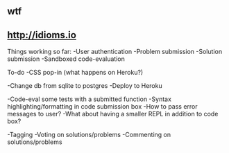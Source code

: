 wtf
------

http://idioms.io
------

Things working so far:
  -User authentication
  -Problem submission
  -Solution submission
  -Sandboxed code-evaluation

To-do
  -CSS pop-in (what happens on Heroku?)

 -Change db from sqlite to postgres
  -Deploy to Heroku

  -Code-eval some tests with a submitted function
  -Syntax highlighting/formatting in code submission box
  -How to pass error messages to user?
  -What about having a smaller REPL in addition to code box?

  -Tagging
  -Voting on solutions/problems
  -Commenting on solutions/problems

